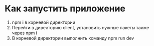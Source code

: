 # Как запустить приложение
1) npm i в корневой директории
2) Перейти в директорию client, установить нужные пакеты также через npm i 
3) В корневой директории выполнить команду npm run dev
